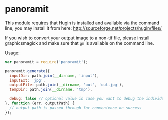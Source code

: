 panoramit
=========

This module requires that Hugin is installed and available via the command line, you may install it from here: http://sourceforge.net/projects/hugin/files/

If you wish to convert your output image to a non-tif file, please install graphicsmagick and make sure that `gm` is available on the command line.

Usage:

```javascript
var panoramit = require('panoramit');

panoramit.generate({
  inputDir: path.join(__dirname, 'input'),
  inputExt: 'jpg',
  outputFile: path.join(__dirname, 'out', 'out.jpg'),
  tempDir: path.join(__dirname, 'tmp'),

  debug: false // optional value in case you want to debug the individual panorama commands
}, function (err, outputPath) {
  // output path is passed through for convenience on success
});

```
